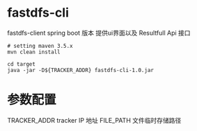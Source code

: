 # fastdfs-cli
fastdfs-client spring boot 版本 提供ui界面以及 Resultfull Api 接口
```
# setting maven 3.5.x
mvn clean install 

cd target
java -jar -D${TRACKER_ADDR} fastdfs-cli-1.0.jar
```

# 参数配置
TRACKER_ADDR tracker IP 地址
FILE_PATH 文件临时存储路径
